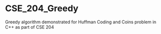 # CSE_204_Greedy
Greedy algorithm demonstrated for Huffman Coding and Coins problem in C++ as part of CSE 204
